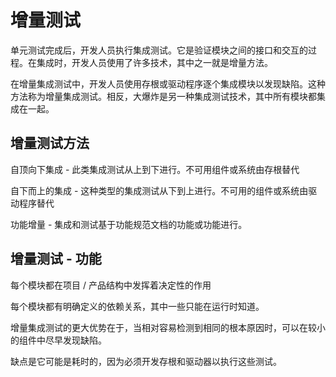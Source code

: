 # 增量测试

单元测试完成后，开发人员执行集成测试。它是验证模块之间的接口和交互的过程。在集成时，开发人员使用了许多技术，其中之一就是增量方法。

在增量集成测试中，开发人员使用存根或驱动程序逐个集成模块以发现缺陷。这种方法称为增量集成测试。相反，大爆炸是另一种集成测试技术，其中所有模块都集成在一起。

## 增量测试方法

自顶向下集成 - 此类集成测试从上到下进行。不可用组件或系统由存根替代

自下而上的集成 - 这种类型的集成测试从下到上进行。不可用的组件或系统由驱动程序替代

功能增量 - 集成和测试基于功能规范文档的功能或功能进行。

## 增量测试 - 功能

每个模块都在项目 / 产品结构中发挥着决定性的作用

每个模块都有明确定义的依赖关系，其中一些只能在运​​行时知道。

增量集成测试的更大优势在于，当相对容易检测到相同的根本原因时，可以在较小的组件中尽早发现缺陷。

缺点是它可能是耗时的，因为必须开发存根和驱动器以执行这些测试。
